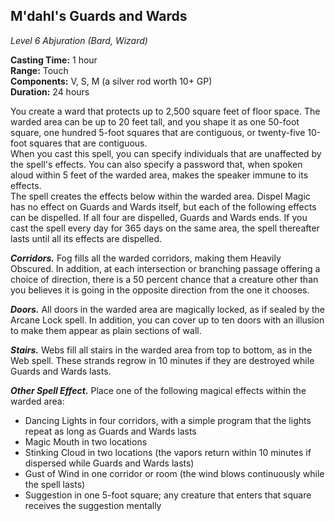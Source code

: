 ## M'dahl's Guards and Wards
*Level 6 Abjuration (Bard, Wizard)*

**Casting Time:** 1 hour  
**Range:** Touch  
**Components:** V, S, M (a silver rod worth 10+ GP)  
**Duration:** 24 hours  

You create a ward that protects up to 2,500 square feet of floor space. The warded area can be up to 20 feet tall, and you shape it as one 50-foot square, one hundred 5-foot squares that are contiguous, or twenty-five 10-foot squares that are contiguous.  
When you cast this spell, you can specify individuals that are unaffected by the spell's effects. You can also specify a password that, when spoken aloud within 5 feet of the warded area, makes the speaker immune to its effects.  
The spell creates the effects below within the warded area. Dispel Magic has no effect on Guards and Wards itself, but each of the following effects can be dispelled. If all four are dispelled, Guards and Wards ends. If you cast the spell every day for 365 days on the same area, the spell thereafter lasts until all its effects are dispelled.

***Corridors.*** Fog fills all the warded corridors, making them Heavily Obscured. In addition, at each intersection or branching passage offering a choice of direction, there is a 50 percent chance that a creature other than you believes it is going in the opposite direction from the one it chooses.

***Doors.*** All doors in the warded area are magically locked, as if sealed by the Arcane Lock spell. In addition, you can cover up to ten doors with an illusion to make them appear as plain sections of wall.

***Stairs.*** Webs fill all stairs in the warded area from top to bottom, as in the Web spell. These strands regrow in 10 minutes if they are destroyed while Guards and Wards lasts.

***Other Spell Effect.*** Place one of the following magical effects within the warded area:  
- Dancing Lights in four corridors, with a simple program that the lights repeat as long as Guards and Wards lasts
- Magic Mouth in two locations
- Stinking Cloud in two locations (the vapors return within 10 minutes if dispersed while Guards and Wards lasts)
- Gust of Wind in one corridor or room (the wind blows continuously while the spell lasts)
- Suggestion in one 5-foot square; any creature that enters that square receives the suggestion mentally